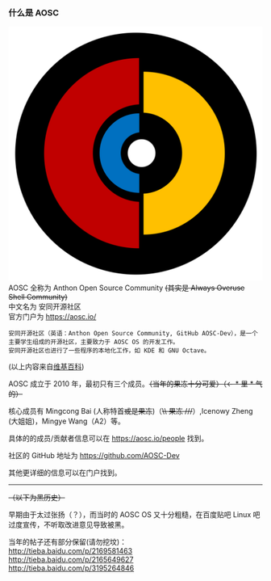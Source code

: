 ### 什么是 AOSC  

![AOSC Logo](https://github.com/RedL0tus/AOSC-OS-Guides/raw/master/img/AOSCLogo.png)
AOSC 全称为 Anthon Open Source Community ~~(其实是 Always Overuse Shell Community)~~  
中文名为 安同开源社区  
官方门户为 https://aosc.io/

```
安同开源社区（英语：Anthon Open Source Community, GitHub AOSC-Dev），是一个主要学生组成的开源社区，主要致力于 AOSC OS 的开发工作。
安同开源社区也进行了一些程序的本地化工作，如 KDE 和 GNU Octave。
```
(以上内容来自[维基百科](https://zh.wikipedia.org/zh-cn/%E5%AE%89%E5%90%8C%E5%BC%80%E6%BA%90%E7%A4%BE%E5%8C%BA))

AOSC 成立于 2010 年，最初只有三个成员。~~（当年的果冻十分可爱）（← \* 里 \* 气的）~~

核心成员有 Mingcong Bai (人称特首~~或是果冻~~)（~~\\\ 果冻 ///~~）,Icenowy Zheng (大姐姐)，Mingye Wang（A2）等。

具体的的成员/贡献者信息可以在 https://aosc.io/people 找到。

社区的 GitHub 地址为 https://github.com/AOSC-Dev

其他更详细的信息可以在门户找到。

-----

~~（以下为黑历史）~~

早期由于太过张扬（？），而当时的 AOSC OS 又十分粗糙，在百度贴吧 Linux 吧过度宣传，不听取改进意见导致被黑。

当年的帖子还有部分保留(请勿挖坟)：  
http://tieba.baidu.com/p/2169581463  
http://tieba.baidu.com/p/2165649627  
http://tieba.baidu.com/p/3195264846